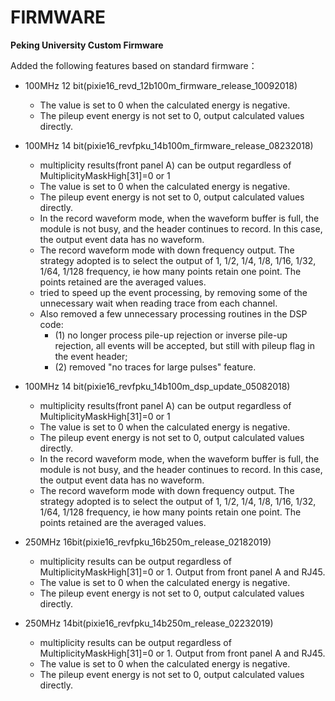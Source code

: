 <!-- FIRMWARE.md --- 
;; 
;; Description: 
;; Author: Hongyi Wu(吴鸿毅)
;; Email: wuhongyi@qq.com 
;; Created: 三 5月 16 19:00:58 2018 (+0800)
;; Last-Updated: 五 3月  8 16:48:09 2019 (+0800)
;;           By: Hongyi Wu(吴鸿毅)
;;     Update #: 6
;; URL: http://wuhongyi.cn -->

# FIRMWARE

**Peking University Custom Firmware**  

Added the following features based on standard firmware：

- 100MHz 12 bit(pixie16_revd_12b100m_firmware_release_10092018)
	- The value is set to 0 when the calculated energy is negative. 
	- The pileup event energy is not set to 0, output calculated values directly.



- 100MHz 14 bit(pixie16_revfpku_14b100m_firmware_release_08232018)
	- multiplicity results(front panel A) can be output regardless of MultiplicityMaskHigh[31]=0 or 1
	- The value is set to 0 when the calculated energy is negative. 
	- The pileup event energy is not set to 0, output calculated values directly.
	- In the record waveform mode, when the waveform buffer is full, the module is not busy, and the header continues to record. In this case, the output event data has no waveform.
	- The record waveform mode with down frequency output. The strategy adopted is to select the output of 1, 1/2, 1/4, 1/8, 1/16, 1/32, 1/64, 1/128 frequency, ie how many points retain one point. The points retained are the averaged values.
	- tried to speed up the event processing, by removing some of the unnecessary wait when reading trace from each channel.
	- Also removed a few unnecessary processing routines in the DSP code:
		- (1) no longer process pile-up rejection or inverse pile-up rejection, all events will be accepted, but still with pileup flag in the event header;
		- (2) removed "no traces for large pulses" feature.



- 100MHz 14 bit(pixie16_revfpku_14b100m_dsp_update_05082018)
	- multiplicity results(front panel A) can be output regardless of MultiplicityMaskHigh[31]=0 or 1
	- The value is set to 0 when the calculated energy is negative. 
	- The pileup event energy is not set to 0, output calculated values directly.
	- In the record waveform mode, when the waveform buffer is full, the module is not busy, and the header continues to record. In this case, the output event data has no waveform.
	- The record waveform mode with down frequency output. The strategy adopted is to select the output of 1, 1/2, 1/4, 1/8, 1/16, 1/32, 1/64, 1/128 frequency, ie how many points retain one point. The points retained are the averaged values.
	
	
	

- 250MHz 16bit(pixie16_revfpku_16b250m_release_02182019)
	- multiplicity results can be output regardless of MultiplicityMaskHigh[31]=0 or 1. Output from front panel A and RJ45.
	- The value is set to 0 when the calculated energy is negative. 
	- The pileup event energy is not set to 0, output calculated values directly.



- 250MHz 14bit(pixie16_revfpku_14b250m_release_02232019)
	- multiplicity results can be output regardless of MultiplicityMaskHigh[31]=0 or 1. Output from front panel A and RJ45.
	- The value is set to 0 when the calculated energy is negative. 
	- The pileup event energy is not set to 0, output calculated values directly.




<!-- FIRMWARE.md ends here -->
